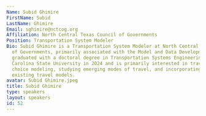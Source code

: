 ```yaml
---
Name: Subid Ghimire
FirstName: Subid
LastName: Ghimire
Email: sghimire@nctcog.org
Affiliation: North Central Texas Council of Governments
Position: Transportation System Modeler
Bio: Subid Ghimire is a Transportation System Modeler at North Central Texas Council
  of Governments, primarily associated with the Model and Data Development team. Subid
  graduated with a doctoral degree in Transportation Systems Engineering from North
  Carolina State University in 2024 and is primarily interested in travel surveys,
  choice modeling, studying emerging modes of travel, and incorporating them into
  existing travel models.
avatar: Subid Ghimire.jpeg
title: Subid Ghimire
type: speakers
layout: speakers
id: 52
---
```

